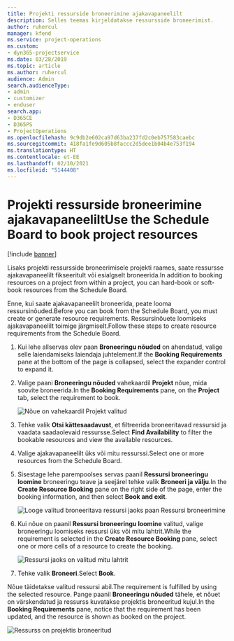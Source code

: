 ```yaml
---
title: Projekti ressurside broneerimine ajakavapaneelilt
description: Selles teemas kirjeldatakse ressursside broneerimist.
author: ruhercul
manager: kfend
ms.service: project-operations
ms.custom:
- dyn365-projectservice
ms.date: 03/28/2019
ms.topic: article
ms.author: ruhercul
audience: Admin
search.audienceType:
- admin
- customizer
- enduser
search.app:
- D365CE
- D365PS
- ProjectOperations
ms.openlocfilehash: 9c9db2e602ca97d63ba237fd2c0eb757583caebc
ms.sourcegitcommit: 418fa1fe9d605b8faccc2d5dee1b04b4e753f194
ms.translationtype: HT
ms.contentlocale: et-EE
ms.lasthandoff: 02/10/2021
ms.locfileid: "5144408"
---
```

# <a name="use-the-schedule-board-to-book-project-resources"></a><span data-ttu-id="e7b79-103">Projekti ressurside broneerimine ajakavapaneelilt</span><span class="sxs-lookup"><span data-stu-id="e7b79-103">Use the Schedule Board to book project resources</span></span>

[!include [banner](../includes/psa-now-project-operations.md)]

<span data-ttu-id="e7b79-104">Lisaks projekti ressursside broneerimisele projekti raames, saate ressursse ajakavapaneelilt fikseeritult või esialgselt broneerida.</span><span class="sxs-lookup"><span data-stu-id="e7b79-104">In addition to booking resources on a project from within a project, you can hard-book or soft-book resources from the Schedule Board.</span></span>

<span data-ttu-id="e7b79-105">Enne, kui saate ajakavapaneelilt broneerida, peate looma ressursinõuded.</span><span class="sxs-lookup"><span data-stu-id="e7b79-105">Before you can book from the Schedule Board, you must create or generate resource requirements.</span></span> <span data-ttu-id="e7b79-106">Ressursinõuete loomiseks ajakavapaneelilt toimige järgmiselt.</span><span class="sxs-lookup"><span data-stu-id="e7b79-106">Follow these steps to create resource requirements from the Schedule Board.</span></span>

1. <span data-ttu-id="e7b79-107">Kui lehe allservas olev paan **Broneeringu nõuded** on ahendatud, valige selle laiendamiseks laiendaja juhtelement.</span><span class="sxs-lookup"><span data-stu-id="e7b79-107">If the **Booking Requirements** pane at the bottom of the page is collapsed, select the expander control to expand it.</span></span>
2. <span data-ttu-id="e7b79-108">Valige paani **Broneeringu nõuded** vahekaardil **Projekt** nõue, mida soovite broneerida.</span><span class="sxs-lookup"><span data-stu-id="e7b79-108">In the **Booking Requirements** pane, on the **Project** tab, select the requirement to book.</span></span>

    ![Nõue on vahekaardil Projekt valitud](media/Resource-Management-image73.png)

3. <span data-ttu-id="e7b79-110">Tehke valik **Otsi kättesaadavust**, et filtreerida broneeritavad ressursid ja vaadata saadaolevaid ressursse.</span><span class="sxs-lookup"><span data-stu-id="e7b79-110">Select **Find Availability** to filter the bookable resources and view the available resources.</span></span> 
4. <span data-ttu-id="e7b79-111">Valige ajakavapaneelilt üks või mitu ressurssi.</span><span class="sxs-lookup"><span data-stu-id="e7b79-111">Select one or more resources from the Schedule Board.</span></span> 
5. <span data-ttu-id="e7b79-112">Sisestage lehe parempoolses servas paanil **Ressursi broneeringu loomine** broneeringu teave ja seejärel tehke valik **Broneeri ja välju**.</span><span class="sxs-lookup"><span data-stu-id="e7b79-112">In the **Create Resource Booking** pane on the right side of the page, enter the booking information, and then select **Book and exit**.</span></span>

    ![Looge valitud broneeritava ressursi jaoks paan Ressursi broneerimine](media/Resource-Management-image74.png)

6. <span data-ttu-id="e7b79-114">Kui nõue on paanil **Ressursi broneeringu loomine** valitud, valige broneeringu loomiseks ressursi üks või mitu lahtrit.</span><span class="sxs-lookup"><span data-stu-id="e7b79-114">While the requirement is selected in the **Create Resource Booking** pane, select one or more cells of a resource to create the booking.</span></span>

    ![Ressursi jaoks on valitud mitu lahtrit](media/Resource-Management-image75.png)

7. <span data-ttu-id="e7b79-116">Tehke valik **Broneeri**.</span><span class="sxs-lookup"><span data-stu-id="e7b79-116">Select **Book**.</span></span>

<span data-ttu-id="e7b79-117">Nõue täidetakse valitud ressursi abil.</span><span class="sxs-lookup"><span data-stu-id="e7b79-117">The requirement is fulfilled by using the selected resource.</span></span> <span data-ttu-id="e7b79-118">Pange paanil **Broneeringu nõuded** tähele, et nõuet on värskendatud ja ressurss kuvatakse projektis broneeritud kujul.</span><span class="sxs-lookup"><span data-stu-id="e7b79-118">In the **Booking Requirements** pane, notice that the requirement has been updated, and the resource is shown as booked on the project.</span></span>

![Ressurss on projektis broneeritud](media/Resource-Management-image76.png)
